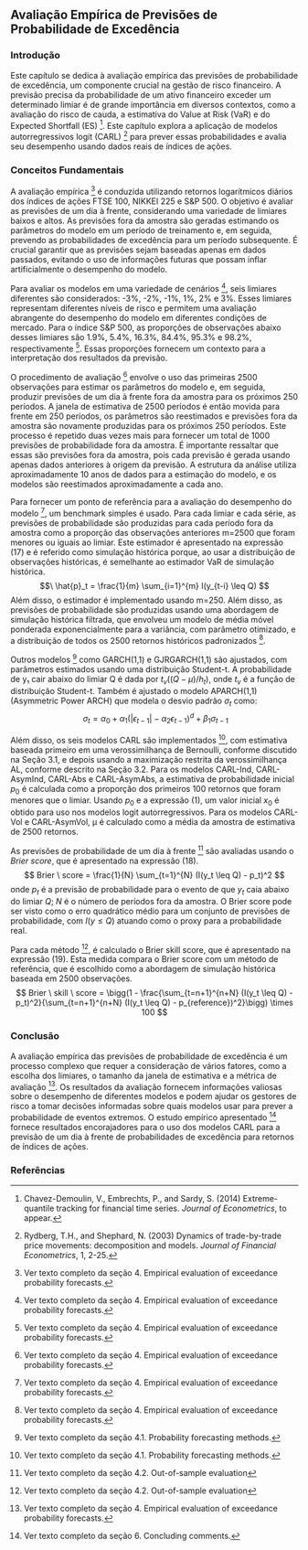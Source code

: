 ## Avaliação Empírica de Previsões de Probabilidade de Excedência

### Introdução
Este capítulo se dedica à avaliação empírica das previsões de probabilidade de excedência, um componente crucial na gestão de risco financeiro. A previsão precisa da probabilidade de um ativo financeiro exceder um determinado limiar é de grande importância em diversos contextos, como a avaliação do risco de cauda, a estimativa do Value at Risk (VaR) e do Expected Shortfall (ES) [^2]. Este capítulo explora a aplicação de modelos autorregressivos logit (CARL) [^4] para prever essas probabilidades e avalia seu desempenho usando dados reais de índices de ações.

### Conceitos Fundamentais
A avaliação empírica [^10] é conduzida utilizando retornos logarítmicos diários dos índices de ações FTSE 100, NIKKEI 225 e S&P 500. O objetivo é avaliar as previsões de um dia à frente, considerando uma variedade de limiares baixos e altos. As previsões fora da amostra são geradas estimando os parâmetros do modelo em um período de treinamento e, em seguida, prevendo as probabilidades de excedência para um período subsequente. É crucial garantir que as previsões sejam baseadas apenas em dados passados, evitando o uso de informações futuras que possam inflar artificialmente o desempenho do modelo.

Para avaliar os modelos em uma variedade de cenários [^10], seis limiares diferentes são considerados: -3%, -2%, -1%, 1%, 2% e 3%. Esses limiares representam diferentes níveis de risco e permitem uma avaliação abrangente do desempenho do modelo em diferentes condições de mercado. Para o índice S&P 500, as proporções de observações abaixo desses limiares são 1.9%, 5.4%, 16.3%, 84.4%, 95.3% e 98.2%, respectivamente [^10]. Essas proporções fornecem um contexto para a interpretação dos resultados da previsão.

O procedimento de avaliação [^10] envolve o uso das primeiras 2500 observações para estimar os parâmetros do modelo e, em seguida, produzir previsões de um dia à frente fora da amostra para os próximos 250 períodos. A janela de estimativa de 2500 períodos é então movida para frente em 250 períodos, os parâmetros são reestimados e previsões fora da amostra são novamente produzidas para os próximos 250 períodos. Este processo é repetido duas vezes mais para fornecer um total de 1000 previsões de probabilidade fora da amostra. É importante ressaltar que essas são previsões fora da amostra, pois cada previsão é gerada usando apenas dados anteriores à origem da previsão. A estrutura da análise utiliza aproximadamente 10 anos de dados para a estimação do modelo, e os modelos são reestimados aproximadamente a cada ano.

Para fornecer um ponto de referência para a avaliação do desempenho do modelo [^10], um benchmark simples é usado. Para cada limiar e cada série, as previsões de probabilidade são produzidas para cada período fora da amostra como a proporção das observações anteriores m=2500 que foram menores ou iguais ao limiar. Este estimador é apresentado na expressão (17) e é referido como simulação histórica porque, ao usar a distribuição de observações históricas, é semelhante ao estimador VaR de simulação histórica.
$$\
\hat{p}_t = \frac{1}{m} \sum_{i=1}^{m} I(y_{t-i} \leq Q)
$$
Além disso, o estimador é implementado usando m=250. Além disso, as previsões de probabilidade são produzidas usando uma abordagem de simulação histórica filtrada, que envolveu um modelo de média móvel ponderada exponencialmente para a variância, com parâmetro otimizado, e a distribuição de todos os 2500 retornos históricos padronizados [^10].

Outros modelos [^11] como GARCH(1,1) e GJRGARCH(1,1) são ajustados, com parâmetros estimados usando uma distribuição Student-t. A probabilidade de y₁ cair abaixo do limiar Q é dada por $t_v((Q-µ)/h_t)$, onde $t_v$ é a função de distribuição Student-t. Também é ajustado o modelo APARCH(1,1) (Asymmetric Power ARCH) que modela o desvio padrão $\sigma_t$ como:
$$\
\sigma_t = \alpha_0 + \alpha_1(|\epsilon_{t-1}| - \alpha_2\epsilon_{t-1})^d + \beta_1\sigma_{t-1}
$$

Além disso, os seis modelos CARL são implementados [^11], com estimativa baseada primeiro em uma verossimilhança de Bernoulli, conforme discutido na Seção 3.1, e depois usando a maximização restrita da verossimilhança AL, conforme descrito na Seção 3.2. Para os modelos CARL-Ind, CARL-AsymInd, CARL-Abs e CARL-AsymAbs, a estimativa de probabilidade inicial $p_0$ é calculada como a proporção dos primeiros 100 retornos que foram menores que o limiar. Usando $p_0$ e a expressão (1), um valor inicial $x_0$ é obtido para uso nos modelos logit autorregressivos. Para os modelos CARL-Vol e CARL-AsymVol, µ é calculado como a média da amostra de estimativa de 2500 retornos.

As previsões de probabilidade de um dia à frente [^15] são avaliadas usando o *Brier score*, que é apresentado na expressão (18).
$$
Brier \ score = \frac{1}{N} \sum_{t=1}^{N} (I(y_t \leq Q) - p_t)^2
$$
onde $p_t$ é a previsão de probabilidade para o evento de que $y_t$ caia abaixo do limiar $Q$; $N$ é o número de períodos fora da amostra. O Brier score pode ser visto como o erro quadrático médio para um conjunto de previsões de probabilidade, com $I(y \leq Q)$ atuando como o proxy para a probabilidade real.

Para cada método [^16], é calculado o Brier skill score, que é apresentado na expressão (19). Esta medida compara o Brier score com um método de referência, que é escolhido como a abordagem de simulação histórica baseada em 2500 observações.
$$
Brier \ skill \ score = \bigg(1 - \frac{\sum_{t=n+1}^{n+N} (I(y_t \leq Q) - p_t)^2}{\sum_{t=n+1}^{n+N} (I(y_t \leq Q) - p_{reference})^2}\bigg) \times 100
$$

### Conclusão
A avaliação empírica das previsões de probabilidade de excedência é um processo complexo que requer a consideração de vários fatores, como a escolha dos limiares, o tamanho da janela de estimativa e a métrica de avaliação [^10]. Os resultados da avaliação fornecem informações valiosas sobre o desempenho de diferentes modelos e podem ajudar os gestores de risco a tomar decisões informadas sobre quais modelos usar para prever a probabilidade de eventos extremos. O estudo empírico apresentado [^28] fornece resultados encorajadores para o uso dos modelos CARL para a previsão de um dia à frente de probabilidades de excedência para retornos de índices de ações.

### Referências
[^2]: Chavez-Demoulin, V., Embrechts, P., and Sardy, S. (2014) Extreme-quantile tracking for financial time series. *Journal of Econometrics*, to appear.
[^4]: Rydberg, T.H., and Shephard, N. (2003) Dynamics of trade-by-trade price movements: decomposition and models. *Journal of Financial Econometrics*, 1, 2-25.
[^10]: Ver texto completo da seção 4. Empirical evaluation of exceedance probability forecasts.
[^11]: Ver texto completo da seção 4.1. Probability forecasting methods.
[^15]: Ver texto completo da seção 4.2. Out-of-sample evaluation
[^16]: Ver texto completo da seção 4.2. Out-of-sample evaluation
[^28]: Ver texto completo da seção 6. Concluding comments.
<!-- END -->